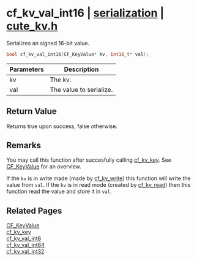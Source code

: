 # cf_kv_val_int16 | [serialization](https://github.com/RandyGaul/cute_framework/blob/master/docs/serialization/README.md) | [cute_kv.h](https://github.com/RandyGaul/cute_framework/blob/master/include/cute_kv.h)

Serializes an signed 16-bit value.

```cpp
bool cf_kv_val_int16(CF_KeyValue* kv, int16_t* val);
```

Parameters | Description
--- | ---
kv | The kv.
val | The value to serialize.

## Return Value

Returns true upon success, false otherwise.

## Remarks

You may call this function after succesfully calling [cf_kv_key](https://github.com/RandyGaul/cute_framework/blob/master/docs/serialization/cf_kv_key.md). See [CF_KeyValue](https://github.com/RandyGaul/cute_framework/blob/master/docs/serialization/cf_keyvalue.md) for an overview.

If the `kv` is in write made (made by [cf_kv_write](https://github.com/RandyGaul/cute_framework/blob/master/docs/serialization/cf_kv_write.md)) this function will write the value from `val`. If the `kv` is in read mode
(created by [cf_kv_read](https://github.com/RandyGaul/cute_framework/blob/master/docs/serialization/cf_kv_read.md)) then this function read the value and store it in `val`.

## Related Pages

[CF_KeyValue](https://github.com/RandyGaul/cute_framework/blob/master/docs/serialization/cf_keyvalue.md)  
[cf_kv_key](https://github.com/RandyGaul/cute_framework/blob/master/docs/serialization/cf_kv_key.md)  
[cf_kv_val_int8](https://github.com/RandyGaul/cute_framework/blob/master/docs/serialization/cf_kv_val_int8.md)  
[cf_kv_val_int64](https://github.com/RandyGaul/cute_framework/blob/master/docs/serialization/cf_kv_val_int64.md)  
[cf_kv_val_int32](https://github.com/RandyGaul/cute_framework/blob/master/docs/serialization/cf_kv_val_int32.md)  

